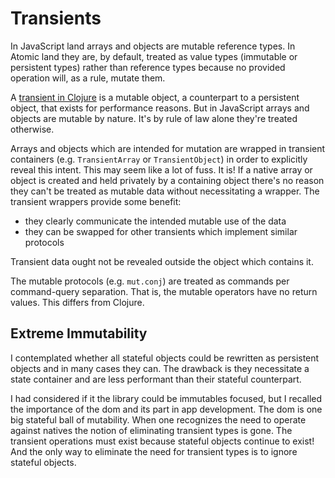 # Transients

In JavaScript land arrays and objects are mutable reference types.  In Atomic land they are, by default, treated as value types (immutable or persistent types) rather than reference types because no provided operation will, as a rule, mutate them.

A [transient in Clojure](https://clojure.org/reference/transients) is a mutable object, a counterpart to a persistent object, that exists for performance reasons.  But in JavaScript arrays and objects are mutable by nature.  It's by rule of law alone they're treated otherwise.

Arrays and objects which are intended for mutation are wrapped in transient containers (e.g. `TransientArray` or `TransientObject`) in order to explicitly reveal this intent.  This may seem like a lot of fuss.  It is!  If a native array or object is created and held privately by a containing object there's no reason they can't be treated as mutable data without necessitating a wrapper.  The transient wrappers provide some benefit:

* they clearly communicate the intended mutable use of the data
* they can be swapped for other transients which implement similar protocols

Transient data ought not be revealed outside the object which contains it.

The mutable protocols (e.g. `mut.conj`) are treated as commands per command-query separation.  That is, the mutable operators have no return values.  This differs from Clojure.

## Extreme Immutability
I contemplated whether all stateful objects could be rewritten as persistent objects and in many cases they can.  The drawback is they necessitate a state container and are less performant than their stateful counterpart.

I had considered if it the library could be immutables focused, but I recalled the importance of the dom and its part in app development.  The dom is one big stateful ball of mutability.  When one recognizes the need to operate against natives the notion of eliminating transient types is gone.  The transient operations must exist because stateful objects continue to exist!  And the only way to eliminate the need for transient types is to ignore stateful objects.

